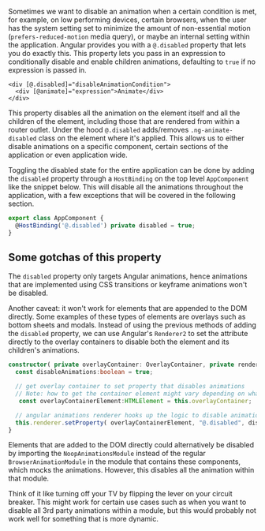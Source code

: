 Sometimes we want to disable an animation when a certain condition is met, for example, on low performing devices, certain browsers, when the user has the system setting set to minimize the amount of non-essential motion (`prefers-reduced-motion` media query), or maybe an internal setting within the application. Angular provides you with a `@.disabled` property that lets you do exactly this. This property lets you pass in an expression to conditionally disable and enable children animations, defaulting to `true` if no expression is passed in.

```markup
<div [@.disabled]="disableAnimationCondition">
  <div [@animate]="expression">Animate</div>
</div>
```

This property disables all the animation on the element itself and all the children of the element, including those that are rendered from within a router outlet. Under the hood `@.disabled` adds/removes `.ng-animate-disabled` class on the element where it's applied. This allows us to either disable animations on a specific component, certain sections of the application or even application wide.

Toggling the disabled state for the entire application can be done by adding the `disabled` property through a `HostBinding` on the top level `AppComponent` like the snippet below. This will disable all the animations throughout the application, with a few exceptions that will be covered in the following section.

```ts
export class AppComponent {
  @HostBinding('@.disabled') private disabled = true;
}
```

## Some gotchas of this property

The `disabled` property only targets Angular animations, hence animations that are implemented using CSS transitions or keyframe animations won't be disabled.

Another caveat: it won't work for elements that are appended to the DOM directly. Some examples of these types of elements are overlays such as bottom sheets and modals. Instead of using the previous methods of adding the `disabled` property, we can use Angular's `Renderer2` to set the attribute directly to the overlay containers to disable both the element and its children's animations.

```ts
constructor( private overlayContainer: OverlayContainer, private renderer:Renderer2 ) {
  const disableAnimations:boolean = true;

  // get overlay container to set property that disables animations
  // Note: how to get the container element might vary depending on what the element is
   const overlayContainerElement:HTMLElement = this.overlayContainer;

  // angular animations renderer hooks up the logic to disable animations into setProperty
  this.renderer.setProperty( overlayContainerElement, "@.disabled", disableAnimations );
}
```

Elements that are added to the DOM directly could alternatively be disabled by importing the `NoopAnimationsModule` instead of the regular `BrowserAnimationModule` in the module that contains these components, which mocks the animations. However, this disables all the animation within that module.

Think of it like turning off your TV by flipping the lever on your circuit breaker. This might work for certain use cases such as when you want to disable all 3rd party animations within a module, but this would probably not work well for something that is more dynamic.
